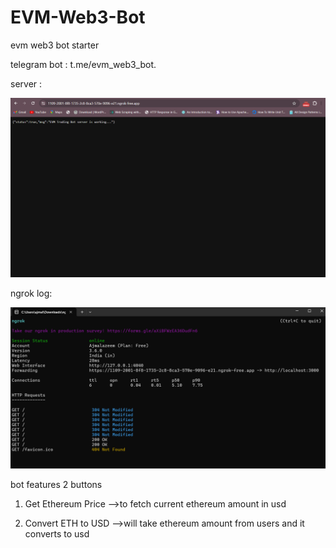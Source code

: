 # EVM-Web3-Bot
evm web3 bot starter


telegram bot : t.me/evm_web3_bot.

server :

![server is running](./images/image.png)

ngrok log:

![ngrok log](./images/image-1.png)

bot features 2 buttons 

1. Get Ethereum Price
-->to fetch current ethereum amount in usd

2. Convert ETH to USD
-->will take ethereum amount from users and it converts to usd

